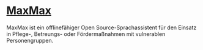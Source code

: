 # [MaxMax](https://ip-landgraf.intia.de)
MaxMax ist ein offlinefähiger Open Source-Sprachassistent für den Einsatz in Pflege-, Betreungs- oder Fördermaßnahmen mit vulnerablen Personengruppen.
